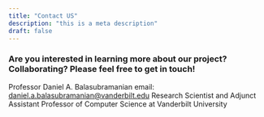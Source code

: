 ```yaml
---
title: "Contact US"
description: "this is a meta description"
draft: false
---
```


 ### Are you interested in learning more about our project? Collaborating? Please feel free to get in touch!
 Professor Daniel A. Balasubramanian
 email: daniel.a.balasubramanian@vanderbilt.edu
 Research Scientist and Adjunct Assistant Professor of Computer Science at Vanderbilt University

